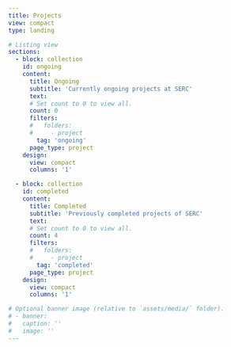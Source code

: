 ```yaml
---
title: Projects
view: compact
type: landing

# Listing view
sections:
  - block: collection
    id: ongoing
    content:
      title: Ongoing
      subtitle: 'Currently ongoing projects at SERC'
      text: 
      # Set count to 0 to view all.
      count: 0
      filters:
      #   folders:
      #     - project
        tag: 'ongoing'
      page_type: project
    design:
      view: compact
      columns: '1'

  - block: collection
    id: completed
    content:
      title: Completed
      subtitle: 'Previously completed projects of SERC'
      text: 
      # Set count to 0 to view all.
      count: 4
      filters:
      #   folders:
      #     - project
        tag: 'completed'
      page_type: project
    design:
      view: compact
      columns: '1'

# Optional banner image (relative to `assets/media/` folder).
# - banner:
#   caption: ''
#   image: ''
---
```

